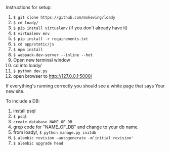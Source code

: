 
Instructions for setup:

1. `$ git clone https://github.com/mskeving/loady`
2. `$ cd loady/`
3. `$ pip install virtualenv` (if you don't already have it)
4. `$ virtualenv env`
5. `$ pip install -r requirements.txt`
6. `$ cd app/static/js`
7. `$ npm install`
8. `$ webpack-dev-server --inline --hot`
9. Open new terminal window
10. cd into loady/
11. `$ python dev.py`
12. open browser to http://127.0.0.1:5000/

If everything's running correctly you should see a white page that says Your new site.

To include a DB:

1. install psql
2. `$ psql`
3. `create database NAME_OF_DB`
2. grep code for "NAME_OF_DB" and change to your db name.
3. from loady/, `$ python manage.py initdb`
4. `$ alembic revision —autogenerate -m’initial revision'`
5. `$ alembic upgrade head`
